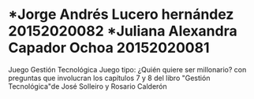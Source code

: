 # *Jorge Andrés Lucero hernández 20152020082 *Juliana Alexandra Capador Ochoa 20152020081
Juego Gestión Tecnológica
Juego tipo: ¿Quién quiere ser millonario? con preguntas que involucran los capítulos 7 y 8 del libro "Gestión Tecnológica"de José Solleiro y Rosario Calderón

